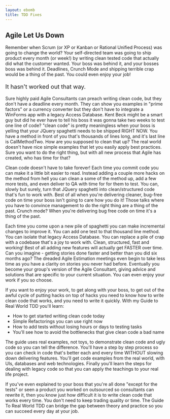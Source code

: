```yaml
---
layout: ebomb
title: TDD Fixes
---
```

<article>
  <h1 class="title">Agile Let Us Down</h1>

  <p>
    Remember when Scrum (or XP or Kanban or Rational Unified Process) was going to change the world? Your self-directed team was going to ship product every month (or week!) by writing clean tested code that actually did what the customer wanted. Your boss was behind it, and your bosses boss was behind it. Deadlines, Crunch Mode and shipping terrible crap would be a thing of the past. You could even enjoy your job!
  </p>
  <p style="font-size:1.3em;">It hasn't worked out that way.</p>
  <p>
    Sure highly paid Agile Consultants can preach writing clean code, but they don't have a deadline every month. They can show you examples in "prime factors" or a currency converter but they don't have to integrate a WinForms app with a legacy Access Database. Kent Beck might be a smart guy but did he ever have to tell his boss it was gonna take two weeks to test one line of code? "clean code" is pretty meaningless when your boss is yelling that your JQuery spaghetti needs to be shipped RIGHT NOW. You have a method in front of you that's thousands of lines long, and it's last line is CallMethodTwo. How are you supposed to clean that up? The real world doesn't have nice simple examples that let you easily apply best practices. Sure you want to do the right thing, but with all new process that Agile has created, who has time for that?
  </p>

  <p>
    Clean code doesn't have to take forever! Each time you commit code you can make it a little bit easier to read. Instead adding a couple more hacks on the method from hell you can clean a some of the method up, add a few more tests, and even deliver to QA with time for for them to test. You can, slowly but surely, turn that JQuery spaghetti into clean/structured code that's fun to work with. Best of all when you're delivering cleaner, bug-free code on time your boss isn't going to care how you do it! Those talks where you have to convince management to do the right thing are a thing of the past. Crunch mode? When you're delivering bug free code on time it's a thing of the past.
  </p>

  <p>
    Each time you come upon a new pile of spaghetti you can make incremental changes to improve it. You can add one test to that thousand line method. You can isolate that legacy Access Database. You can replace a pile of crap with a codebase that's a joy to work with. Clean, structured, fast and working! Best of all adding new features will actually get FASTER over time. Can you imagine - getting stories done faster and better than you did six months ago? The dreaded Agile Estimation meetings even begin to take less time as you have a clarity on stories you never had before. Eventually you become your group's version of the Agile Consultant, giving advice and solutions that are specific to your current situation. You can even enjoy your work if you so choose.
  </p>

  <p>
    If you want to enjoy your work, to get along with your boss, to get out of the awful cycle of putting hacks on top of hacks you need to know how to write clean code that works, and you need to write it quickly. With my Guide to Real World TDD you'll learn:
  </p>

  <ul>
    <li>How to get started writing clean code today</li>
    <li>Simple Refactorings you can use right now</li>
    <li>How to add tests without losing hours or days to testing tasks</li>
    <li>You'll see how to avoid the bottlenecks that give clean code a bad name</li>
  </ul>
  <p>The guide uses real examples, not toys, to demonstrate clean code and ugly code so you can tell the difference. You'll have a step by step process so you can check in code that's better each and every time WITHOUT slowing down delivering features. You'll get code examples from the real world, with UIs, databases and web technologies. Finally you'll learn the steps for dealing with legacy code so that you can apply the teachings to your real life project.</p>
  <p>If you've even explained to your boss that you're all done "except for the tests" or seen a product you worked on outsourced so consultants can rewrite it, then you know just how difficult it is to write clean code that works every time. You don't need to keep trading quality or time. The Guide To Real World TDD can bridge the gap between theory and practice so you can succeed every day at your job.</p>
</article>
